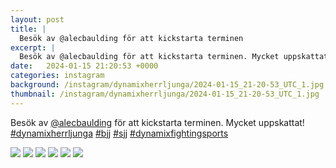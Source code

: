 ```yaml
---
layout: post
title: |
  Besök av @alecbaulding för att kickstarta terminen
excerpt: |
  Besök av @alecbaulding för att kickstarta terminen. Mycket uppskattat!    
date:   2024-01-15 21:20:53 +0000
categories: instagram
background: /instagram/dynamixherrljunga/2024-01-15_21-20-53_UTC_1.jpg
thumbnail: /instagram/dynamixherrljunga/2024-01-15_21-20-53_UTC_1.jpg
---
```

Besök av [@alecbaulding](https://www.instagram.com/alecbaulding/) för att kickstarta terminen. Mycket uppskattat! [#dynamixherrljunga](https://www.instagram.com/explore/tags/dynamixherrljunga/) [#bjj](https://www.instagram.com/explore/tags/bjj/) [#sjj](https://www.instagram.com/explore/tags/sjj/) [#dynamixfightingsports](https://www.instagram.com/explore/tags/dynamixfightingsports/)



<img src='/www-dynamix-herrljunga/instagram/dynamixherrljunga/2024-01-15_21-20-53_UTC_1.jpg' class='img-fluid' />


<img src='/www-dynamix-herrljunga/instagram/dynamixherrljunga/2024-01-15_21-20-53_UTC_2.jpg' class='img-fluid' />


<img src='/www-dynamix-herrljunga/instagram/dynamixherrljunga/2024-01-15_21-20-53_UTC_3.jpg' class='img-fluid' />


<img src='/www-dynamix-herrljunga/instagram/dynamixherrljunga/2024-01-15_21-20-53_UTC_4.jpg' class='img-fluid' />


<img src='/www-dynamix-herrljunga/instagram/dynamixherrljunga/2024-01-15_21-20-53_UTC_5.jpg' class='img-fluid' />


<img src='/www-dynamix-herrljunga/instagram/dynamixherrljunga/2024-01-15_21-20-53_UTC_6.jpg' class='img-fluid' />
